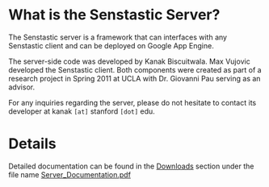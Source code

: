 # What is the Senstastic Server? #

The Senstastic server is a framework that can interfaces with any Senstastic client and can be deployed on Google App Engine.

The server-side code was developed by Kanak Biscuitwala. Max Vujovic developed the Senstastic client. Both components were created as part of a research project in Spring 2011 at UCLA with Dr. Giovanni Pau serving as an advisor.

For any inquiries regarding the server, please do not hesitate to contact its developer at kanak `[at]` stanford `[dot]` edu.

# Details #

Detailed documentation can be found in the [Downloads](http://code.google.com/p/sensor-data-analysis/downloads/list) section under the file name [Server\_Documentation.pdf](http://sensor-data-analysis.googlecode.com/files/Server_Documentation.pdf)